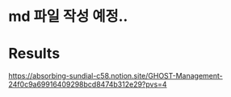 # md 파일 작성 예정..

# Results
https://absorbing-sundial-c58.notion.site/GHOST-Management-24f0c9a69916409298bcd8474b312e29?pvs=4
